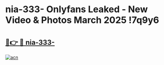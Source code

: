 # nia-333- Onlyfans Leaked - New Video & Photos March 2025 !7q9y6

# <h2><a href="https://15sgye.iuczelnia.edu.pl?title=nia-333-&ref=7q9y6">🔗👉 🔴 nia-333-</a></h2>

[![acn](https://github.com/user-attachments/assets/0f9c940e-d8b0-45ae-aac7-cd30a18b3e1c)](https://15sgye.iuczelnia.edu.pl?title=nia-333-&ref=7q9y6)

